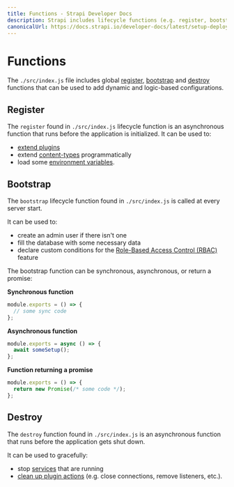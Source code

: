 ```yaml
---
title: Functions - Strapi Developer Docs
description: Strapi includes lifecycle functions (e.g. register, bootstrap and destroy) that control the flow of your application.
canonicalUrl: https://docs.strapi.io/developer-docs/latest/setup-deployment-guides/configurations/optional/functions.html
---
```


# Functions

The `./src/index.js` file includes global [register](#register), [bootstrap](#bootstrap) and [destroy](#destroy) functions that can be used to add dynamic and logic-based configurations.

## Register

The `register` found in `./src/index.js` lifecycle function is an asynchronous function that runs before the application is initialized.
It can be used to:

- [extend plugins](/developer-docs/latest/development/plugins-extension.md#extending-a-plugin-s-interface)
- extend [content-types](/developer-docs/latest/development/backend-customization/models.md) programmatically
- load some [environment variables](/developer-docs/latest/setup-deployment-guides/configurations/optional/environment.md).

## Bootstrap

The `bootstrap` lifecycle function found in `./src/index.js` is called at every server start.

It can be used to:

- create an admin user if there isn't one
- fill the database with some necessary data
- declare custom conditions for the [Role-Based Access Control (RBAC)](/developer-docs/latest/setup-deployment-guides/configurations/optional/rbac.md) feature

The bootstrap function can be synchronous, asynchronous, or return a promise:

**Synchronous function**

```js
module.exports = () => {
  // some sync code
};
```

**Asynchronous function**

```js
module.exports = async () => {
  await someSetup();
};
```

**Function returning a promise**

```js
module.exports = () => {
  return new Promise(/* some code */);
};
```


## Destroy

The `destroy` function found in `./src/index.js` is an asynchronous function that runs before the application gets shut down.

It can be used to gracefully:

- stop [services](/developer-docs/latest/development/backend-customization/services.md) that are running
- [clean up plugin actions](/developer-docs/latest/developer-resources/plugin-api-reference/server.md#destroy) (e.g. close connections, remove listeners, etc.).
